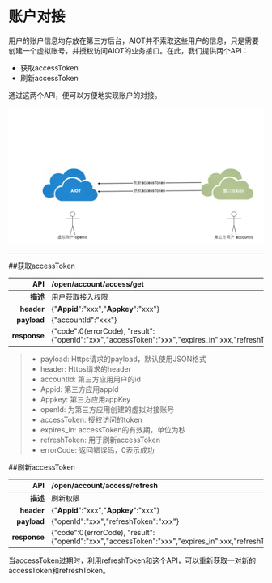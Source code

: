 # 账户对接


用户的账户信息均存放在第三方后台，AIOT并不索取这些用户的信息，只是需要创建一个虚拟账号，并授权访问AIOT的业务接口。在此，我们提供两个API：
- 获取accessToken
- 刷新accessToken

通过这两个API，便可以方便地实现账户的对接。

![](账户对接.png)

---

##获取accessToken


| **API** | /open/account/access/get |
| --: | :-- |
| **描述** | 用户获取接入权限 |
| **header** | {"**Appid**":"xxx","**Appkey**":"xxx"} |
| **payload** | {"accountId":"xxx"} |
| **response** | {"code":0(errorCode), "result":{"openId":"xxx","accessToken":"xxx","expires_in":xxx,"refreshToken":"xxx"} |

> - payload: Https请求的payload，默认使用JSON格式
> - header: Https请求的header
> - accountId: 第三方应用用户的id
> - Appid: 第三方应用appId
> - Appkey: 第三方应用appKey
> - openId: 为第三方应用创建的虚拟对接账号
> - accessToken: 授权访问的token
> - expires_in: accessToken的有效期，单位为秒
> - refreshToken: 用于刷新accessToken
> - errorCode: 返回错误码，0表示成功

##刷新accessToken

| **API** | /open/account/access/refresh |
| --: | :-- |
| **描述** | 刷新权限 |
| **header** | {"**Appid**":"xxx","**Appkey**":"xxx"} |
| **payload** | {"openId":"xxx","refreshToken":"xxx"} |
| **response** | {"code":0(errorCode), "result":{"openId":"xxx","accessToken":"xxx","expires_in":xxx,"refreshToken":"xxx"} |

当accessToken过期时，利用refreshToken和这个API，可以重新获取一对新的accessToken和refreshToken。